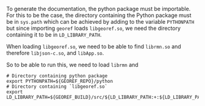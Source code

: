To generate the documentation, the python package must be importable.  For this
to be the case, the directory containing the Python package must be in `sys.path`
which can be achieved by adding to the variable `PYTHONPATH` but since importing
`georef` loads `libgeoref.so`, we need the directory containing it to be in
`LD_LIBRARY_PATH`.

When loading `libgeoref.so`, we need to be able to find `librmn.so` and therefore
`libjson-c.so`, and `libApp.so`.

So to be able to run this, we need to load `librmn` and
```
# Directory containing python package
export PYTHONPATH=${GEOREF_REPO}/python
# Directory containing `libgeoref.so`
export LD_LIBRARY_PATH=${GEOREF_BUILD}/src/${LD_LIBRARY_PATH:+:${LD_LIBRARY_PATH}
```

